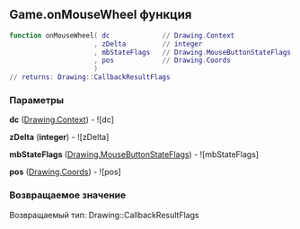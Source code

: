 ## Game.onMouseWheel функция


```lua
function onMouseWheel( dc             // Drawing.Context
                     , zDelta         // integer
                     , mbStateFlags   // Drawing.MouseButtonStateFlags
                     , pos            // Drawing.Coords
                     )
// returns: Drawing::CallbackResultFlags
```


### Параметры

**dc** ([Drawing.Context](../Drawing/Context.md)) - ![dc]

**zDelta** (**integer**) - ![zDelta]

**mbStateFlags** ([Drawing.MouseButtonStateFlags](../Drawing/MouseButtonStateFlags.md)) - ![mbStateFlags]

**pos** ([Drawing.Coords](../Drawing/Coords.md)) - ![pos]

### Возвращаемое значение

Возвращаемый тип: Drawing::CallbackResultFlags

